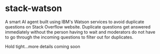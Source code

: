# stack-watson
A smart AI agent built using IBM's Watson services to avoid duplicate questions on Stack Overflow website. Duplicate questions get answered immediately without the person having to wait and moderators do not have to go through the incoming questions to filter out for duplicates.

Hold tight...more details coming soon
